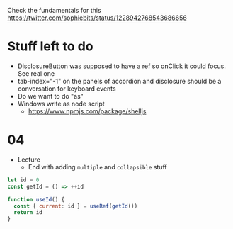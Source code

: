 Check the fundamentals for this https://twitter.com/sophiebits/status/1228942768543686656

# Stuff left to do

- DisclosureButton was supposed to have a ref so onClick it could focus. See real one
- tab-index="-1" on the panels of accordion and disclosure should be a conversation for keyboard events
- Do we want to do "as"
- Windows write as node script
  - https://www.npmjs.com/package/shelljs

# 04

- Lecture
  - End with adding `multiple` and `collapsible` stuff

```js
let id = 0
const getId = () => ++id

function useId() {
  const { current: id } = useRef(getId())
  return id
}
```

